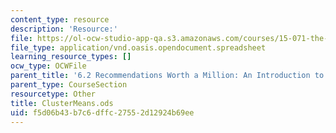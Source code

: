 ```yaml
---
content_type: resource
description: 'Resource:'
file: https://ol-ocw-studio-app-qa.s3.amazonaws.com/courses/15-071-the-analytics-edge-spring-2017/f5d06b43b7c6dffc27552d12924b69ee_ClusterMeans.ods
file_type: application/vnd.oasis.opendocument.spreadsheet
learning_resource_types: []
ocw_type: OCWFile
parent_title: '6.2 Recommendations Worth a Million: An Introduction to Clustering '
parent_type: CourseSection
resourcetype: Other
title: ClusterMeans.ods
uid: f5d06b43-b7c6-dffc-2755-2d12924b69ee
---
```

